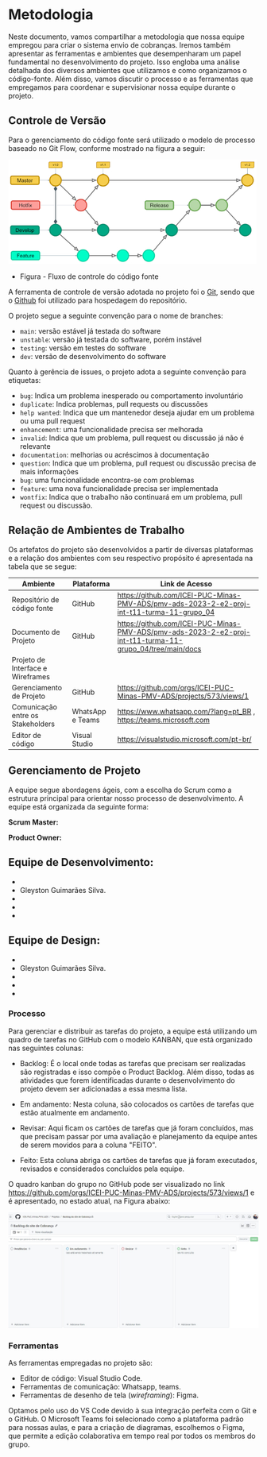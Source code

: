 
# Metodologia

Neste documento, vamos compartilhar a metodologia que nossa equipe empregou para criar o sistema envio de cobranças. Iremos também apresentar as ferramentas e ambientes que desempenharam um papel fundamental no desenvolvimento do projeto. Isso engloba uma análise detalhada dos diversos ambientes que utilizamos e como organizamos o código-fonte. Além disso, vamos discutir o processo e as ferramentas que empregamos para coordenar e supervisionar nossa equipe durante o projeto.

## Controle de Versão

Para o gerenciamento do código fonte será utilizado o modelo de processo baseado no Git Flow, conforme mostrado na figura a seguir:

![GitFlow](img/GitFlow.jpg)
- Figura - Fluxo de controle do código fonte

A ferramenta de controle de versão adotada no projeto foi o
[Git](https://git-scm.com/), sendo que o [Github](https://github.com)
foi utilizado para hospedagem do repositório.

O projeto segue a seguinte convenção para o nome de branches:

- `main`: versão estável já testada do software
- `unstable`: versão já testada do software, porém instável
- `testing`: versão em testes do software
- `dev`: versão de desenvolvimento do software

Quanto à gerência de issues, o projeto adota a seguinte convenção para
etiquetas:

- `bug`: Indica um problema inesperado ou comportamento involuntário
- `duplicate`: Indica problemas, pull requests ou discussões
- `help wanted`: Indica que um mantenedor deseja ajudar em um problema ou uma pull request
- `enhancement`: uma funcionalidade precisa ser melhorada
- `invalid`: Indica que um problema, pull request ou discussão já não é relevante
- `documentation`: melhorias ou acréscimos à documentação
- `question`: Indica que um problema, pull request ou discussão precisa de mais informações
- `bug`: uma funcionalidade encontra-se com problemas
- `feature`: uma nova funcionalidade precisa ser implementada
- `wontfix`: Indica que o trabalho não continuará em um problema, pull request ou discussão.

## Relação de Ambientes de Trabalho

Os artefatos do projeto são desenvolvidos a partir de diversas plataformas e a relação dos ambientes com seu respectivo propósito é apresentada na tabela que se segue:

| Ambiente | Plataforma | Link de Acesso|
|----------|------------|----------------|
|Repositório de código fonte| GitHub| https://github.com/ICEI-PUC-Minas-PMV-ADS/pmv-ads-2023-2-e2-proj-int-t11-turma-11-grupo_04|
|Documento de Projeto| GitHub | https://github.com/ICEI-PUC-Minas-PMV-ADS/pmv-ads-2023-2-e2-proj-int-t11-turma-11-grupo_04/tree/main/docs |
|Projeto de Interface e Wireframes|      |       |
Gerenciamento de Projeto| GitHub | https://github.com/orgs/ICEI-PUC-Minas-PMV-ADS/projects/573/views/1 |
| Comunicação entre os Stakeholders | WhatsApp e Teams | https://www.whatsapp.com/?lang=pt_BR , https://teams.microsoft.com |
| Editor de código | Visual Studio | https://visualstudio.microsoft.com/pt-br/ |

## Gerenciamento de Projeto

A equipe segue abordagens ágeis, com a escolha do Scrum como a estrutura principal para orientar nosso processo de desenvolvimento.
A equipe está organizada da seguinte forma:

**Scrum Master:** 

**Product Owner:** 

**Equipe de Desenvolvimento:** 
- 
- 
- Gleyston Guimarães Silva.
- 
- 
- 

**Equipe de Design:**
- 
- 
- Gleyston Guimarães Silva.
- 
- 
- 

### Processo

Para gerenciar e distribuir as tarefas do projeto, a equipe está utilizando um quadro de tarefas no GitHub com o modelo KANBAN, que está organizado nas seguintes colunas:

- Backlog: É o local onde todas as tarefas que precisam ser realizadas são registradas e isso compõe o Product Backlog. Além disso, todas as atividades que forem identificadas durante o desenvolvimento do projeto devem ser adicionadas a essa mesma lista.

- Em andamento: Nesta coluna, são colocados os cartões de tarefas que estão atualmente em andamento.

- Revisar: Aqui ficam os cartões de tarefas que já foram concluídos, mas que precisam passar por uma avaliação e planejamento da equipe antes de serem movidos para a coluna "FEITO".

- Feito: Esta coluna abriga os cartões de tarefas que já foram executados, revisados e considerados concluídos pela equipe.

O quadro kanban do grupo no GitHub pode ser visualizado no link https://github.com/orgs/ICEI-PUC-Minas-PMV-ADS/projects/573/views/1 e é apresentado, no estado atual, na Figura abaixo:
<br>

![kanban](img/kanban.png)

### Ferramentas

As ferramentas empregadas no projeto são:

- Editor de código: Visual Studio Code.
- Ferramentas de comunicação: Whatsapp, teams.
- Ferramentas de desenho de tela (_wireframing_): Figma.

Optamos pelo uso do VS Code devido à sua integração perfeita com o Git e o GitHub. O Microsoft Teams foi selecionado como a plataforma padrão para nossas aulas, e para a criação de diagramas, escolhemos o Figma, que permite a edição colaborativa em tempo real por todos os membros do grupo.
